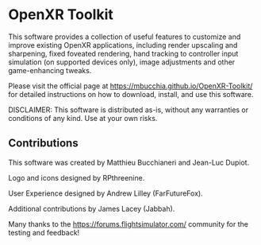 # OpenXR Toolkit

This software provides a collection of useful features to customize and improve existing OpenXR applications,
including render upscaling and sharpening, fixed foveated rendering, hand tracking to controller input simulation (on supported devices only),
image adjustments and other game-enhancing tweaks.

Please visit the official page at https://mbucchia.github.io/OpenXR-Toolkit/ for detailed instructions on how to download,
install, and use this software.

DISCLAIMER: This software is distributed as-is, without any warranties or conditions of any kind. Use at your own risks.

## Contributions

This software was created by Matthieu Bucchianeri and Jean-Luc Dupiot.

Logo and icons designed by RPthreenine.

User Experience designed by Andrew Lilley (FarFutureFox).

Additional contributions by James Lacey (Jabbah).

Many thanks to the https://forums.flightsimulator.com/ community for the testing and feedback!

